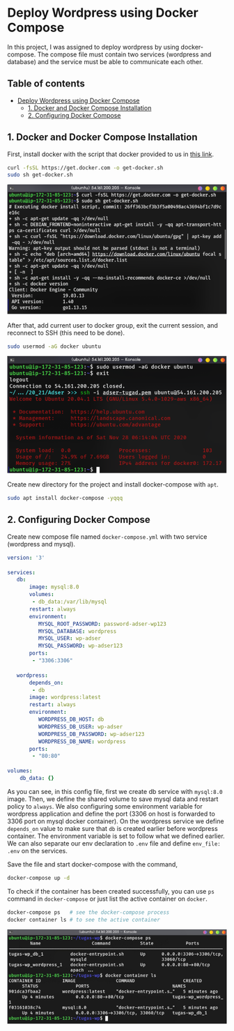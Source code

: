 # Deploy Wordpress using Docker Compose

In this project, I was assigned to deploy wordpress by using docker-compose. The compose file must contain two services (wordpress and database) and the service must be able to communicate each other.

## Table of contents <!-- omit in toc -->

- [Deploy Wordpress using Docker Compose](#deploy-wordpress-using-docker-compose)
  - [1. Docker and Docker Compose Installation](#1-docker-and-docker-compose-installation)
  - [2. Configuring Docker Compose](#2-configuring-docker-compose)

## 1. Docker and Docker Compose Installation

First, install docker with the script that docker provided to us in [this link](https://get.docker.com).

```bash
curl -fsSL https://get.docker.com -o get-docker.sh
sudo sh get-docker.sh
```

![get docker](img/001.png)

After that, add current user to docker group, exit the current session, and reconnect to SSH (this need to be done).

```bash
sudo usermod -aG docker ubuntu
```

![usermod docker](img/002.png)

Create new directory for the project and install docker-compose with `apt`.

```bash
sudo apt install docker-compose -yqqq
```

## 2. Configuring Docker Compose

Create new compose file named `docker-compose.yml` with two service (wordpress and mysql).

```yml
version: '3'

services:
   db:
       image: mysql:8.0
       volumes:
        - db_data:/var/lib/mysql
       restart: always
       environment:
          MYSQL_ROOT_PASSWORD: password-adser-wp123
          MYSQL_DATABASE: wordpress
          MYSQL_USER: wp-adser
          MYSQL_PASSWORD: wp-adser123
       ports:
        - "3306:3306"

   wordpress:
       depends_on:
        - db
       image: wordpress:latest
       restart: always
       environment:
          WORDPRESS_DB_HOST: db
          WORDPRESS_DB_USER: wp-adser
          WORDPRESS_DB_PASSWORD: wp-adser123
          WORDPRESS_DB_NAME: wordpress
       ports:
        - "80:80"

volumes:
    db_data: {}
```

As you can see, in this config file, first we create db service with `mysql:8.0` image. Then, we define the shared volume to save mysql data and restart policy to `always`. We also configuring some environment variable for wordpress application and define the port (3306 on host is forwarded to 3306 port on mysql docker container). On the wordpress service we define `depends_on` value to make sure that `db` is created earlier before wordpress container. The environment variable is set to follow what we defined earlier. We can also separate our env declaration to `.env` file and define `env_file: .env` on the services.

Save the file and start docker-compose with the command,

```bash
docker-compose up -d
```

To check if the container has been created successfully, you can use `ps` command in `docker-compose` or just list the active container on `docker`.

```bash
docker-compose ps   # see the docker-compose process
docker container ls # to see the active container
```

![docker compose](img/003.png)
